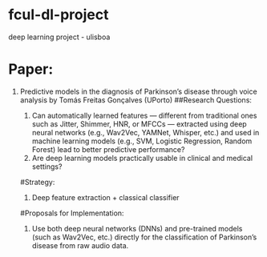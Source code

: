 # fcul-dl-project
deep learning project - ulisboa


# Paper:

1. Predictive models in the diagnosis of Parkinson’s disease through voice analysis by Tomás Freitas Gonçalves (UPorto)
   ##Research Questions:
   
     1) Can automatically learned features — different from traditional ones such as Jitter, Shimmer, HNR, or MFCCs — extracted using deep neural networks (e.g., Wav2Vec, YAMNet,               Whisper, etc.) and used in machine learning models (e.g., SVM, Logistic Regression, Random Forest) lead to better predictive performance?
     2) Are deep learning models practically usable in clinical and medical settings?

   #Strategy:

     1) Deep feature extraction + classical classifier

   #Proposals for Implementation:
   
     1) Use both deep neural networks (DNNs) and pre-trained models (such as Wav2Vec, etc.) directly for the classification of Parkinson’s disease from raw audio data. 



